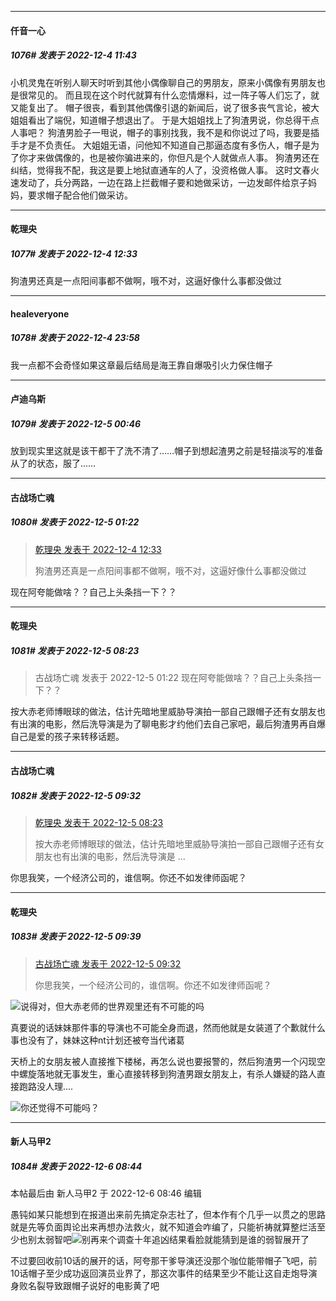 

*****

####  仟音一心  
##### 1076#       发表于 2022-12-4 11:43

小机灵鬼在听别人聊天时听到其他小偶像聊自己的男朋友，原来小偶像有男朋友也是很常见的。
而且现在这个时代就算有什么恋情爆料，过一阵子等人们忘了，就又能复出了。
帽子很丧，看到其他偶像引退的新闻后，说了很多丧气言论，被大姐姐看出了端倪，知道帽子想退出了。
于是大姐姐找上了狗渣男说，你总得干点人事吧？
狗渣男脸子一甩说，帽子的事别找我，我不是和你说过了吗，我要是插手才是不负责任。
大姐姐无语，问他知不知道自己那逼态度有多伤人，帽子是为了你才来做偶像的，也是被你骗进来的，你但凡是个人就做点人事。
狗渣男还在纠结，觉得我不配，我这是要上地狱直通车的人了，没资格做人事。
这时文春火速发动了，兵分两路，一边在路上拦截帽子要和她做采访，一边发邮件给京子妈妈，要求帽子配合他们做采访。



*****

####  乾理央  
##### 1077#       发表于 2022-12-4 12:33

狗渣男还真是一点阳间事都不做啊，哦不对，这逼好像什么事都没做过



*****

####  healeveryone  
##### 1078#       发表于 2022-12-4 23:58

我一点都不会奇怪如果这章最后结局是海王靠自爆吸引火力保住帽子



*****

####  卢迪乌斯  
##### 1079#       发表于 2022-12-5 00:46

放到现实里这就是该干都干了洗不清了……帽子到想起渣男之前是轻描淡写的准备从了的状态，服了……



*****

####  古战场亡魂  
##### 1080#       发表于 2022-12-5 01:22

<blockquote><a href="httphttps://bbs.saraba1st.com/2b/forum.php?mod=redirect&amp;goto=findpost&amp;pid=58756501&amp;ptid=2073604" target="_blank">乾理央 发表于 2022-12-4 12:33</a>

狗渣男还真是一点阳间事都不做啊，哦不对，这逼好像什么事都没做过</blockquote>
现在阿夸能做啥？？自己上头条挡一下？？



*****

####  乾理央  
##### 1081#       发表于 2022-12-5 08:23

<blockquote>古战场亡魂 发表于 2022-12-5 01:22
现在阿夸能做啥？？自己上头条挡一下？？</blockquote>
按大赤老师博眼球的做法，估计先暗地里威胁导演拍一部自己跟帽子还有女朋友也有出演的电影，然后洗导演是为了聊电影才约他们去自己家吧，最后狗渣男再自爆自己是爱的孩子来转移话题。



*****

####  古战场亡魂  
##### 1082#       发表于 2022-12-5 09:32

<blockquote><a href="httphttps://bbs.saraba1st.com/2b/forum.php?mod=redirect&amp;goto=findpost&amp;pid=58774095&amp;ptid=2073604" target="_blank">乾理央 发表于 2022-12-5 08:23</a>

按大赤老师博眼球的做法，估计先暗地里威胁导演拍一部自己跟帽子还有女朋友也有出演的电影，然后洗导演是 ...</blockquote>
你思我笑，一个经济公司的，谁信啊。你还不如发律师函呢？

*****

####  乾理央  
##### 1083#       发表于 2022-12-5 09:39

<blockquote><a href="httphttps://bbs.saraba1st.com/2b/forum.php?mod=redirect&amp;goto=findpost&amp;pid=58774854&amp;ptid=2073604" target="_blank">古战场亡魂 发表于 2022-12-5 09:32</a>

你思我笑，一个经济公司的，谁信啊。你还不如发律师函呢？</blockquote>
<img src="https://static.saraba1st.com/image/smiley/face2017/245.png" referrerpolicy="no-referrer">说得对，但大赤老师的世界观里还有不可能的吗

真要说的话妹妹那件事的导演也不可能全身而退，然而他就是女装道了个歉就什么事也没有了，妹妹这种nt计划还被夸当代诸葛

天桥上的女朋友被人直接推下楼梯，再怎么说也要报警的，然后狗渣男一个闪现空中螺旋落地就无事发生，重心直接转移到狗渣男跟女朋友上，有杀人嫌疑的路人直接跑路没人理....

<img src="https://static.saraba1st.com/image/smiley/face2017/067.png" referrerpolicy="no-referrer">你还觉得不可能吗？



*****

####  新人马甲2  
##### 1084#       发表于 2022-12-6 08:44

 本帖最后由 新人马甲2 于 2022-12-6 08:46 编辑 

愚钝如某只能想到在报道出来前先搞定杂志社了，但本作有个几乎一以贯之的思路就是先等负面舆论出来再想办法救火，就不知道会咋编了，只能祈祷就算整烂活至少也别太弱智吧<img src="https://static.saraba1st.com/image/smiley/face2017/214.gif" referrerpolicy="no-referrer">别再来个调查十年追凶结果看脸就能猜到是谁的弱智展开了

不过要回收前10话的展开的话，阿夸那干爹导演还没那个咖位能带帽子飞吧，前10话帽子至少成功返回演员业界了，那这次事件的结果至少不能让这自走炮导演身败名裂导致跟帽子说好的电影黄了吧

